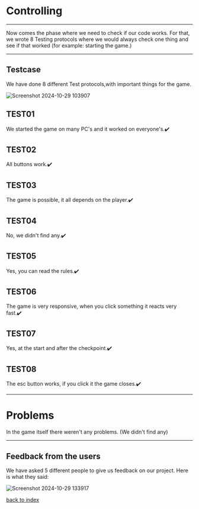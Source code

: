 # Controlling 
<hr> 
<p> Now comes the phase where we need to check if our code works. For that, we wrote 8 Testing protocols where we would always check one thing and see if that worked (for example: starting the game.)</p>

<hr>

## Testcase 
<p> We have done 8 different Test protocols,with important things for the game.

![Screenshot 2024-10-29 103907](https://github.com/user-attachments/assets/cd2e5933-400e-40d9-b078-8548ae709c5f)

## TEST01
We started the game on many PC's and it worked on everyone's.✔️
## TEST02
All buttons work.✔️
## TEST03
The game is possible, it all depends on the player.✔️
## TEST04
No, we didn't find any.✔️
## TEST05
Yes, you can read the rules.✔️
## TEST06
The game is very responsive, when you click something it reacts very fast.✔️
## TEST07
Yes, at the start and after the checkpoint.✔️
## TEST08
The esc button works, if you click it the game closes.✔️
<hr> 

# Problems

In the game itself there weren't any problems. (We didn't find any)


<hr>

## Feedback from the users 
<p> We have asked 5 different people to give us feedback on our project. 
Here is what they said: 

 ![Screenshot 2024-10-29 133917](https://github.com/user-attachments/assets/6dc41704-e771-4d97-8d1f-aa6dda1c22b9)


[back to index](README.md)

 







